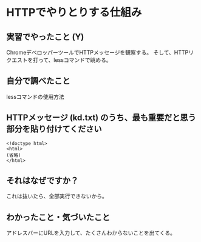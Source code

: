 # HTTPでやりとりする仕組み

<!-- Markdown記法のヒント

コード記法（1行の中に埋めたい場合）

`code`

コードブロック記法（複数行）

```
print('a')
print('b')
```

-->

## 実習でやったこと (Y)

ChromeデベロッパーツールでHTTPメッセージを観察する。
そして、HTTPリクエストを打って、lessコマンドで眺める。

## 自分で調べたこと

lessコマンドの使用方法
## HTTPメッセージ (kd.txt) のうち、最も重要だと思う部分を貼り付けてください

```
<!doctype html>
<html>
(省略)
</html>
```

## それはなぜですか？

これは抜いたら、全部実行できないから。

## わかったこと・気づいたこと

アドレスバーにURLを入力して、たくさんわからないことを出てくる。
